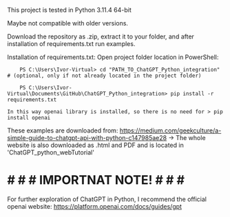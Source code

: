 This project is tested in Python 3.11.4 64-bit

Maybe not compatible with older versions.

Download the repository as .zip, extract it to your folder, and after installation of requirements.txt run examples.


Installation of requirements.txt:
    Open project folder location in PowerShell: 

        PS C:\Users\Ivor-Virtual> cd "PATH_TO_ChatGPT_Python_integration"   # (optional, only if not already located in the project folder)

        PS C:\Users\Ivor-Virtual\Documents\GitHub\ChatGPT_Python_integration> pip install -r requirements.txt

    In this way openai library is installed, so there is no need for > pip install openai






These examples are downloaded from: https://medium.com/geekculture/a-simple-guide-to-chatgpt-api-with-python-c147985ae28
    -> The whole website is also downloaded as .html and PDF and is located in 'ChatGPT_python_webTutorial'

# # # # IMPORTNAT NOTE! # # # # 
For further exploration of ChatGPT in Python, I recommend the official openai website:
    https://platform.openai.com/docs/guides/gpt

